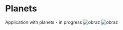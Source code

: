 # Planets
Application with planets - in progress
![obraz](https://user-images.githubusercontent.com/82237491/222987202-1b423cec-269b-4beb-b237-200b4c935c49.png)
![obraz](https://user-images.githubusercontent.com/82237491/223103060-4b76cfa2-a033-4d12-a24e-e78f67feb32a.png)

